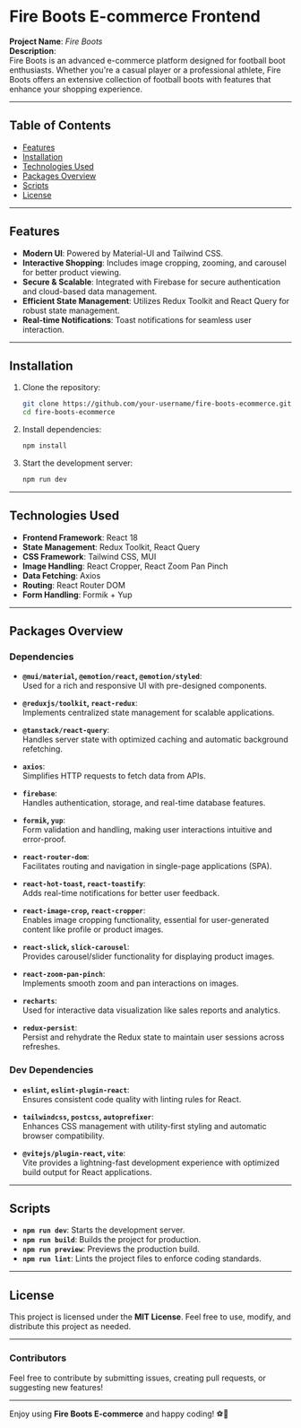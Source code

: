 

# **Fire Boots E-commerce Frontend**  
**Project Name**: *Fire Boots*  
**Description**:  
Fire Boots is an advanced e-commerce platform designed for football boot enthusiasts. Whether you're a casual player or a professional athlete, Fire Boots offers an extensive collection of football boots with features that enhance your shopping experience.

---

## **Table of Contents**

- [Features](#features)
- [Installation](#installation)
- [Technologies Used](#technologies-used)
- [Packages Overview](#packages-overview)
- [Scripts](#scripts)
- [License](#license)

---

## **Features**

- **Modern UI**: Powered by Material-UI and Tailwind CSS.
- **Interactive Shopping**: Includes image cropping, zooming, and carousel for better product viewing.
- **Secure & Scalable**: Integrated with Firebase for secure authentication and cloud-based data management.
- **Efficient State Management**: Utilizes Redux Toolkit and React Query for robust state management.
- **Real-time Notifications**: Toast notifications for seamless user interaction.

---

## **Installation**

1. Clone the repository:
   ```bash
   git clone https://github.com/your-username/fire-boots-ecommerce.git
   cd fire-boots-ecommerce
   ```
2. Install dependencies:
   ```bash
   npm install
   ```
3. Start the development server:
   ```bash
   npm run dev
   ```

---

## **Technologies Used**

- **Frontend Framework**: React 18
- **State Management**: Redux Toolkit, React Query
- **CSS Framework**: Tailwind CSS, MUI
- **Image Handling**: React Cropper, React Zoom Pan Pinch
- **Data Fetching**: Axios
- **Routing**: React Router DOM
- **Form Handling**: Formik + Yup

---

## **Packages Overview**

### **Dependencies**
- **`@mui/material`, `@emotion/react`, `@emotion/styled`**:  
  Used for a rich and responsive UI with pre-designed components.
  
- **`@reduxjs/toolkit`, `react-redux`**:  
  Implements centralized state management for scalable applications.
  
- **`@tanstack/react-query`**:  
  Handles server state with optimized caching and automatic background refetching.
  
- **`axios`**:  
  Simplifies HTTP requests to fetch data from APIs.

- **`firebase`**:  
  Handles authentication, storage, and real-time database features.

- **`formik`, `yup`**:  
  Form validation and handling, making user interactions intuitive and error-proof.

- **`react-router-dom`**:  
  Facilitates routing and navigation in single-page applications (SPA).

- **`react-hot-toast`, `react-toastify`**:  
  Adds real-time notifications for better user feedback.

- **`react-image-crop`, `react-cropper`**:  
  Enables image cropping functionality, essential for user-generated content like profile or product images.

- **`react-slick`, `slick-carousel`**:  
  Provides carousel/slider functionality for displaying product images.

- **`react-zoom-pan-pinch`**:  
  Implements smooth zoom and pan interactions on images.

- **`recharts`**:  
  Used for interactive data visualization like sales reports and analytics.

- **`redux-persist`**:  
  Persist and rehydrate the Redux state to maintain user sessions across refreshes.

### **Dev Dependencies**
- **`eslint`, `eslint-plugin-react`**:  
  Ensures consistent code quality with linting rules for React.

- **`tailwindcss`, `postcss`, `autoprefixer`**:  
  Enhances CSS management with utility-first styling and automatic browser compatibility.

- **`@vitejs/plugin-react`, `vite`**:  
  Vite provides a lightning-fast development experience with optimized build output for React applications.

---

## **Scripts**

- **`npm run dev`**: Starts the development server.
- **`npm run build`**: Builds the project for production.
- **`npm run preview`**: Previews the production build.
- **`npm run lint`**: Lints the project files to enforce coding standards.

---

## **License**

This project is licensed under the **MIT License**. Feel free to use, modify, and distribute this project as needed.

---

### **Contributors**

Feel free to contribute by submitting issues, creating pull requests, or suggesting new features!

---

Enjoy using **Fire Boots E-commerce** and happy coding! ⚽👟